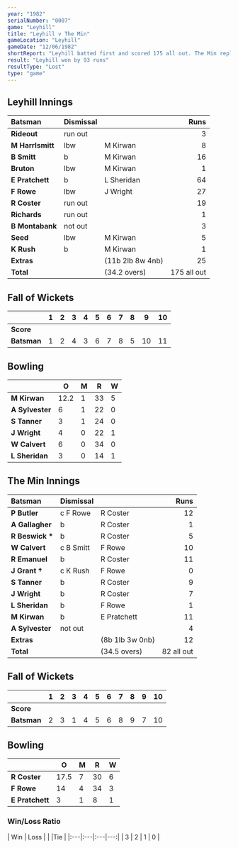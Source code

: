 ```yaml
---
year: "1982"
serialNumber: "0007"
game: "Leyhill"
title: "Leyhill v The Min"
gameLocation: "Leyhill"
gameDate: "12/06/1982"
shortReport: "Leyhill batted first and scored 175 all out. The Min replied with 82 all out"
result: "Leyhill won by 93 runs"
resultType: "Lost"
type: "game"
---
```


## Leyhill Innings

| Batsman | Dismissal |  | Runs |
|:---|:---|---|---:|
| **Rideout** | run out| | 3 | |
| **M Harrlsmitt** | lbw | M Kirwan | 8 | |
| **B Smitt** | b | M Kirwan | 16 | |
| **Bruton** | lbw | M Kirwan | 1 | |
| **E Pratchett** | b | L Sheridan | 64 | |
| **F Rowe** | lbw | J Wright | 27 | |
| **R Coster** | run out| | 19 | |
| **Richards** | run out| | 1 | |
| **B Montabank** | not out| | 3 | |
| **Seed** | lbw | M Kirwan | 5 | |
| **K Rush** | b | M Kirwan | 1 | |
| **Extras** | | (11b 2lb 8w 4nb) | 25 | |
| **Total** | | (34.2 overs) | 175 all out | |


## Fall of Wickets

| | 1 | 2 | 3 | 4 | 5 | 6 | 7 | 8 | 9 | 10 |
|---|:---:|:---:|:---:|:---:|:---:|:---:|:---:|:---:|:---:|:---:|
| **Score** | | | | | | | | | | |
| **Batsman** | 1 | 2| 4 | 3 | 6 | 7 | 8 | 5 | 10| 11 |

## Bowling

| | O | M | R | W |
|---|---|---|---|---|
| **M Kirwan** | 12.2 | 1| 33 | 5 |
| **A Sylvester** | 6 | 1| 22 | 0 |
| **S Tanner** | 3 | 1| 24 | 0 |
| **J Wright** | 4 | 0| 22 | 1 |
| **W Calvert** | 6 | 0| 34 | 0 |
| **L Sheridan** | 3 | 0| 14 | 1 |


## The Min Innings

| Batsman | Dismissal |  | Runs |
|:---|:---|---|---:|
| **P Butler** | c F Rowe | R Coster | 12 | |
| **A Gallagher** | b | R Coster | 1 | |
| **R Beswick &#42;** | b | R Coster | 5 | |
| **W Calvert** | c B Smitt| F Rowe | 10 | |
| **R Emanuel** | b | R Coster | 11 | |
| **J Grant &#8224;** | c K Rush | F Rowe | 0 | |
| **S Tanner** | b | R Coster | 9 | |
| **J Wright** | b | R Coster | 7 | |
| **L Sheridan** | b | F Rowe | 1 | |
| **M Kirwan** | b | E Pratchett | 11 | |
| **A Sylvester** | not out| | 4 | |
| **Extras** | | (8b 1lb 3w 0nb)| 12 | |
| **Total** | | (34.5 overs) | 82 all out| |

## Fall of Wickets

| | 1 | 2 | 3 | 4 | 5 | 6 | 7 | 8 | 9 | 10 |
|---|:---:|:---:|:---:|:---:|:---:|:---:|:---:|:---:|:---:|:---:|
| **Score** | | | | | | | | | | |
| **Batsman** | 2 | 3| 1 | 4 | 5 | 6 | 8 | 9 | 7 | 10 |

## Bowling

| | O | M | R | W |
|---|---|---|---|---|
| **R Coster** | 17.5 | 7| 30 | 6 |
| **F Rowe** | 14 | 4| 34 | 3 |
| **E Pratchett** | 3 | 1| 8 | 1 |

### Win/Loss Ratio

| Win | Loss |  |  |Tie |
|:---|:---|:---|---:|
| 3 | 2 | 1 | 0 |